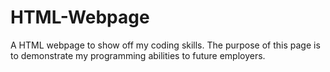 # HTML-Webpage
A HTML webpage to show off my coding skills. The purpose of this page is to demonstrate my programming abilities to future employers. 
